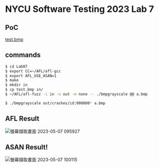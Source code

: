 # NYCU Software Testing 2023 Lab 7

## PoC
[test.bmp](https://)

## commands
```bash
$ cd Lab07
$ export CC=~/AFL/afl-gcc
$ export AFL_USE_ASAN=1
$ make
$ mkdir in
$ cp test.bmp in/
$ ~/AFL/afl-fuzz -i in -o out -m none -- ./bmpgrayscale @@ a.bmp

$ ./bmpgrayscale out/crashes/id:000000* a.bmp
```

## AFL Result

![螢幕擷取畫面 2023-05-07 095927](https://user-images.githubusercontent.com/44048482/236720944-a9a84802-ff9f-4283-b02d-3afa345510a2.png)

## ASAN Result!

![螢幕擷取畫面 2023-05-07 100115](https://user-images.githubusercontent.com/44048482/236720986-1f7aee49-b431-4700-998e-58d2d2680690.png)
